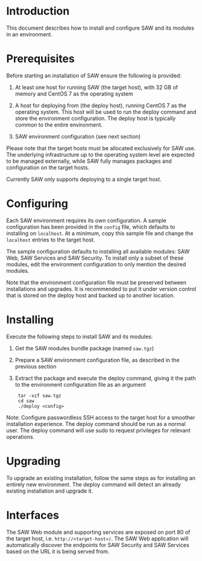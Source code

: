 # Introduction

This document describes how to install and configure SAW and its
modules in an environment.

# Prerequisites

Before starting an installation of SAW ensure the following
is provided:

1. At least one host for running SAW (the target host), with 32 GB of
   memory and CentOS 7 as the operating system

2. A host for deploying from (the deploy host), running CentOS 7 as
   the operating system.  This host will be used to run the deploy
   command and store the environment configuration.  The deploy host
   is typically common to the entire environment.

3. SAW environment configuration (see next section)

Please note that the target hosts must be allocated exclusively for
SAW use.  The underlying infrastructure up to the operating system
level are expected to be managed externally, while SAW fully manages
packages and configuration on the target hosts.

Currently SAW only supports deploying to a single target host.

# Configuring

Each SAW environment requires its own configuration.  A sample
configuration has been provided in the `config` file, which defaults
to installing on `localhost`.  At a minimum, copy this sample file and
change the `localhost` entries to the target host.

The sample configuration defaults to installing all available modules:
SAW Web, SAW Services and SAW Security.  To install only a subset of
these modules, edit the environment configuration to only mention the
desired modules.

Note that the environment configuration file must be preserved between
installations and upgrades.  It is recommended to put it under version
control that is stored on the deploy host and backed up to another
location.

# Installing

Execute the following steps to install SAW and its modules:

1. Get the SAW modules bundle package (named `saw.tgz`)

2. Prepare a SAW environment configuration file, as described in the
   previous section

3. Extract the package and execute the deploy command, giving it the
   path to the environment configuration file as an argument

        tar -xzf saw.tgz
        cd saw
        ./deploy <config>

Note: Configure passwordless SSH access to the target host for a
smoother installation experience.  The deploy command should be run as
a normal user.  The deploy command will use sudo to request privileges
for relevant operations.

# Upgrading

To upgrade an existing installation, follow the same steps as for
installing an entirely new environment.  The deploy command will
detect an already existing installation and upgrade it.

# Interfaces

The SAW Web module and supporting services are exposed on port 80 of
the target host, i.e. `http://<target-host>/`.  The SAW Web
application will automatically discover the endpoints for SAW Security
and SAW Services based on the URL it is being served from.
